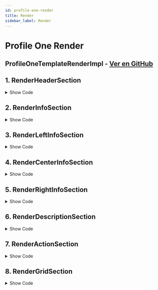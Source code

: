 ```yaml
---
id: profile-one-render
title: Render
sidebar_label: Render
---
```


# Profile One Render

## ProfileOneTemplateRenderImpl - [Ver en GitHub](https://github.com/devaro95/ax-templates/blob/main/core/src/main/java/com/axtemplates/core/template/profile/profileone/presentation/render/ProfileOneTemplateRenderImpl.kt)




## 1. RenderHeaderSection
 <details>
    <summary>Show Code</summary>
    <br />
    <center><img src="/img/sample-template-render.png" alt="Captura" width="600" /></center>
    <br />
```kotlin
@Composable
override fun BoxScope.RenderHeaderSection() {
  AsyncImage(
      modifier = Modifier
          .fillMaxWidth()
          .height(250.dp),
      model = state.userHeaderImage,
      contentDescription = null,
      contentScale = ContentScale.FillWidth,
  )
  Row(
      modifier = Modifier
          .fillMaxWidth()
          .padding(16.dp)
  ) {
      Column(modifier = Modifier.weight(1f)) {
          Box(
              modifier = Modifier
                  .clip(CircleShape)
                  .graphicsLayer { alpha = 0.8f }
                  .background(Color.White)
                  .size(35.dp)
                  .clickable {
                      doBack()
                  }
          ) {
              Icon(
                  modifier = Modifier
                      .align(Alignment.Center)
                      .size(20.dp),
                  painter = painterResource(mapper.mapTopLeftIconId()),
                  contentDescription = null,
                  tint = Color.Black
              )
          }
      }
      Column {
          Box(
              modifier = Modifier
                  .clip(CircleShape)
                  .graphicsLayer { alpha = 0.8f }
                  .background(Color.White)
                  .size(35.dp)
          ) {
              Icon(
                  modifier = Modifier
                      .align(Alignment.Center)
                      .size(20.dp),
                  painter = painterResource(mapper.mapTopRightIconId()),
                  contentDescription = null,
                  tint = Color.Black
              )
          }
      }
  }
  Box(
      modifier = Modifier
          .fillMaxWidth()
          .height(50.dp)
          .background(Color.White)
          .align(Alignment.BottomCenter)
  )
}
```
  </details>

  ## 2. RenderInfoSection
 <details>
    <summary>Show Code</summary>
    <br />
    <center><img src="/img/sample-template-render-2.png" alt="Captura" width="600" /></center>
    <br />
    ```kotlin
    @Composable
    override fun RowScope.RenderInfoSection() {
        RenderLeftInfoSection()
        RenderCenterInfoSection()
        RenderRightInfoSection()
    }
    ```
  </details>

  ## 3. RenderLeftInfoSection
 <details>
    <summary>Show Code</summary>
    <br />
    <center><img src="/img/sample-template-render-3.png" alt="Captura" width="600" /></center>
    <br />
    ```kotlin
    @Composable
    override fun RowScope.RenderLeftInfoSection() {
        Column(horizontalAlignment = Alignment.CenterHorizontally) {
            Text(
                fontWeight = FontWeight.Bold,
                text = mapper.mapFollowersValue(state.followers)
            )
            Text(
                text = stringResource(mapper.mapFollowersTextId())
            )
        }
    }
    ```
  </details>

  ## 4. RenderCenterInfoSection
 <details>
    <summary>Show Code</summary>
    <br />
    <center><img src="/img/sample-template-render-4.png" alt="Captura" width="600" /></center>
    <br />
    ```kotlin
    @Composable
    override fun RowScope.RenderCenterInfoSection() {
        AsyncImage(
            modifier = Modifier
                .size(100.dp)
                .clip(CircleShape),
            model = mapper.mapAvatar(state),
            contentDescription = null,
            contentScale = ContentScale.Crop,
        )
    }
    ```
  </details>
  
  ## 5. RenderRightInfoSection
 <details>
    <summary>Show Code</summary>
    <br />
    <center><img src="/img/sample-template-render-5.png" alt="Captura" width="600" /></center>
    <br />
    ```kotlin
    @Composable
    override fun RowScope.RenderRightInfoSection() {
        Column(horizontalAlignment = Alignment.CenterHorizontally) {
            Text(
                fontWeight = FontWeight.Bold,
                text = mapper.mapFollowingValue(state.following)
            )
            Text(
                text = stringResource(mapper.mapFollowingTextId())
            )
        }
    }
    ```
  </details>
    
  ## 6. RenderDescriptionSection
 <details>
    <summary>Show Code</summary>
    <br />
    <center><img src="/img/sample-template-render-6.png" alt="Captura" width="600" /></center>
    <br />
    ```kotlin
    @Composable
    override fun RenderDescriptionSection() {
        Spacer(modifier = Modifier.height(16.dp))
        Text(
            text = mapper.mapUsername(state),
            fontWeight = FontWeight.Bold,
        )
        Spacer(modifier = Modifier.height(8.dp))
        Text(
            modifier = Modifier.padding(horizontal = 60.dp),
            text = mapper.mapBio(state),
            textAlign = TextAlign.Center
        )
    }
    ```
  </details>

  ## 7. RenderActionSection
 <details>
    <summary>Show Code</summary>
    <br />
    <center><img src="/img/sample-template-render-7.png" alt="Captura" width="600" /></center>
    <br />
    ```kotlin
    @Composable
    override fun RenderActionSection() {
        Spacer(modifier = Modifier.height(24.dp))
        Row(horizontalArrangement = Arrangement.spacedBy(16.dp)) {
            Button(
                shape = RoundedCornerShape(16.dp),
                onClick = { event(ProfileOneTemplateEvents.Message) },
            ) {
                Text(
                    text = stringResource(mapper.mapLeftButtonText()),
                    color = Color.White
                )
            }
            Button(
                shape = RoundedCornerShape(16.dp),
                border = BorderStroke(1.dp, Color.Black),
                onClick = { event(ProfileOneTemplateEvents.Follow) },
                colors = ButtonDefaults.buttonColors(containerColor = Color.White)
            ) {
                Text(text = stringResource(mapper.mapRightButtonText()))
            }
        }
    }
    ```
  </details>

  ## 8. RenderGridSection
 <details>
    <summary>Show Code</summary>
    <br />
    <center><img src="/img/sample-template-render-8.png" alt="Captura" width="600" /></center>
    <br />
    ```kotlin
    @Composable
    override fun RenderGridSection() {
        Spacer(modifier = Modifier.height(24.dp))
        val chunkedList = mapper.mapGridImages(state).chunked(3)
        Column(modifier = Modifier.padding(horizontal = 4.dp)) {
            chunkedList.forEach { rowItems ->
                Row(
                    modifier = Modifier.fillMaxWidth(),
                    horizontalArrangement = Arrangement.Center
                ) {
                    rowItems.forEach { item ->
                        Box(
                            modifier = Modifier
                                .weight(1f)
                                .padding(2.dp)
                        ) {
                            Column(
                                modifier = Modifier.clip(RoundedCornerShape(8.dp))
                            ) {
                                AsyncImage(
                                    modifier = Modifier
                                        .fillMaxWidth()
                                        .aspectRatio(1f)
                                        .clip(RoundedCornerShape(8.dp)),
                                    model = item,
                                    contentDescription = null,
                                    contentScale = ContentScale.Crop
                                )
                            }
                        }
                    }
                    repeat(3 - rowItems.size) {
                        Box(modifier = Modifier.weight(1f))
                    }
                }
            }
        }
    }
    ```
  </details>